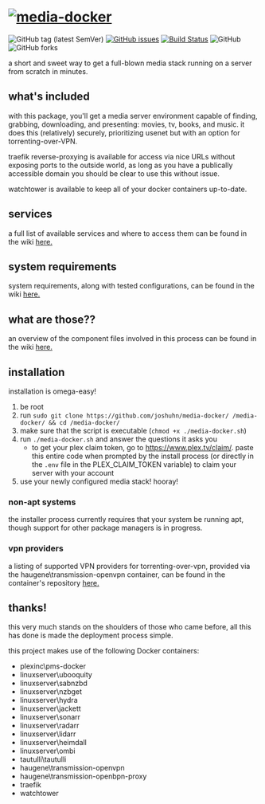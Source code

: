 # [![media-docker](https://github.com/joskore/media-docker/raw/master/docs/logo.png)](https://media-docker.com/)

![GitHub tag (latest SemVer)](https://img.shields.io/github/tag/joskore/media-docker.svg)
[![GitHub issues](https://img.shields.io/github/issues/joskore/media-docker.svg)](https://github.com/joskore/media-docker/issues)
[![Build Status](https://travis-ci.com/joskore/media-docker.svg?branch=master)](https://travis-ci.com/joskore/media-docker)
![GitHub](https://img.shields.io/github/license/joskore/media-docker.svg)
![GitHub forks](https://img.shields.io/github/forks/joskore/media-docker.svg?style=social&label=Fork)

a short and sweet way to get a full-blown media stack running on a server from scratch in minutes.

## what's included
with this package, you'll get a media server environment capable of finding, grabbing, downloading, and presenting: movies, tv, books, and music. it does this (relatively) securely, prioritizing usenet but with an option for torrenting-over-VPN.

traefik reverse-proxying is available for access via nice URLs without exposing ports to the outside world, as long as you have a publically accessible domain you should be clear to use this without issue.

watchtower is available to keep all of your docker containers up-to-date.

## services
a full list of available services and where to access them can be found in the wiki [here.](https://github.com/joskore/media-docker/wiki/services)

## system requirements
system requirements, along with tested configurations, can be found in the wiki [here.](https://github.com/joskore/media-docker/wiki/system-requirements)

## what are those??
an overview of the component files involved in this process can be found in the wiki [here.](https://github.com/joskore/media-docker/wiki/files)

## installation
installation is omega-easy!

1. be root
2. run `sudo git clone https://github.com/joshuhn/media-docker/ /media-docker/ && cd /media-docker/`
3. make sure that the script is executable (`chmod +x ./media-docker.sh`)
4. run `./media-docker.sh` and answer the questions it asks you
    * to get your plex claim token, go to https://www.plex.tv/claim/. paste this entire code when prompted by the install process (or directly in the `.env` file in the PLEX_CLAIM_TOKEN variable) to claim your server with your account
6. use your newly configured media stack! hooray!

### non-apt systems
the installer process currently requires that your system be running apt, though support for other package managers is in progress.

### vpn providers
a listing of supported VPN providers for torrenting-over-vpn, provided via the haugene\transmission-openvpn container, can be found in the container's repository [here.](https://github.com/haugene/docker-transmission-openvpn#supported-providers)

## thanks!
this very much stands on the shoulders of those who came before, all this has done is made the deployment process simple.

this project makes use of the following Docker containers:
- plexinc\pms-docker
- linuxserver\ubooquity
- linuxserver\sabnzbd
- linuxserver\nzbget
- linuxserver\hydra
- linuxserver\jackett
- linuxserver\sonarr
- linuxserver\radarr
- linuxserver\lidarr
- linuxserver\heimdall
- linuxserver\ombi
- tautulli\tautulli
- haugene\transmission-openvpn
- haugene\transmission-openbpn-proxy
- traefik
- watchtower
